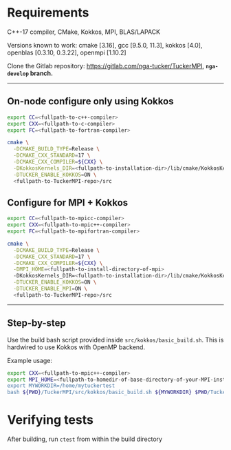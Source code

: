 # Requirements

C++-17 compiler, CMake, Kokkos, MPI, BLAS/LAPACK

Versions known to work: cmake [3.16], gcc [9.5.0, 11.3], kokkos [4.0], openblas [0.3.10, 0.3.22], openmpi [1.10.2]

Clone the Gitlab repository: https://gitlab.com/nga-tucker/TuckerMPI, **``nga-develop`` branch.** <br>

-----

## On-node configure only using Kokkos

```bash
export CC=<fullpath-to-c++-compiler>
export CXX=<fullpath-to-c-compiler>
export FC=<fullpath-to-fortran-compiler>

cmake \
  -DCMAKE_BUILD_TYPE=Release \
  -DCMAKE_CXX_STANDARD=17 \
  -DCMAKE_CXX_COMPILER=${CXX} \
  -DKokkosKernels_DIR=<fullpath-to-installation-dir>/lib/cmake/KokkosKernels \
  -DTUCKER_ENABLE_KOKKOS=ON \
  <fullpath-to-TuckerMPI-repo>/src
```

## Configure for MPI + Kokkos

```bash
export CC=<fullpath-to-mpicc-compiler>
export CXX=<fullpath-to-mpic++-compiler>
export FC=<fullpath-to-mpifortran-compiler>

cmake \
  -DCMAKE_BUILD_TYPE=Release \
  -DCMAKE_CXX_STANDARD=17 \
  -DCMAKE_CXX_COMPILER=${CXX} \
  -DMPI_HOME=<fullpath-to-install-directory-of-mpi>
  -DKokkosKernels_DIR=<fullpath-to-installation-dir>/lib/cmake/KokkosKernels \
  -DTUCKER_ENABLE_KOKKOS=ON \
  -DTUCKER_ENABLE_MPI=ON \
  <fullpath-to-TuckerMPI-repo>/src
```

-----

## Step-by-step

Use the build bash script provided inside `src/kokkos/basic_build.sh`.
This is hardwired to use Kokkos with OpenMP backend.

Example usage:

```bash
export CXX=<fullpath-to-mpic++-compiler>
export MPI_HOME=<fullpath-to-homedir-of-base-directory-of-your-MPI-installation"
export MYWORKDIR=/home/mytuckertest
bash ${PWD}/TuckerMPI/src/kokkos/basic_build.sh ${MYWORKDIR} $PWD/TuckerMPI
```


# Verifying tests

After building, run `ctest` from within the build directory
